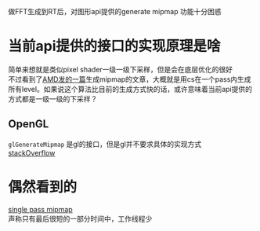 做FFT生成到RT后，对图形api提供的generate mipmap 功能十分困惑  
# 当前api提供的接口的实现原理是啥
简单来想就是类似pixel shader一级一级下采样，但是会在底层优化的很好  
不过看到了[AMD发的一篇](https://zhuanlan.zhihu.com/p/263387791)生成mipmap的文章，大概就是用cs在一个pass内生成所有level。如果说这个算法比目前的生成方式快的话，或许意味着当前api提供的方式都是一级一级的下采样？
## OpenGL
`glGenerateMipmap` 是gl的接口，但是gl并不要求具体的实现方式  
[stackOverflow](https://stackoverflow.com/questions/23017317/mipmap-generation-in-opengl-is-it-hardware-accelerated)  
# 偶然看到的
[single pass mipmap](https://zhuanlan.zhihu.com/p/263387791)  
声称只有最后很短的一部分时间中，工作线程少  